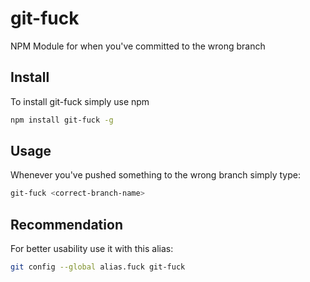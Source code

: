 # git-fuck
NPM Module for when you've committed to the wrong branch

## Install

To install git-fuck simply use npm

```Bash
npm install git-fuck -g
```

## Usage

Whenever you've pushed something to the wrong branch simply type:

```Bash
git-fuck <correct-branch-name>
```

## Recommendation

For better usability use it with this alias:

```Bash
git config --global alias.fuck git-fuck
```
